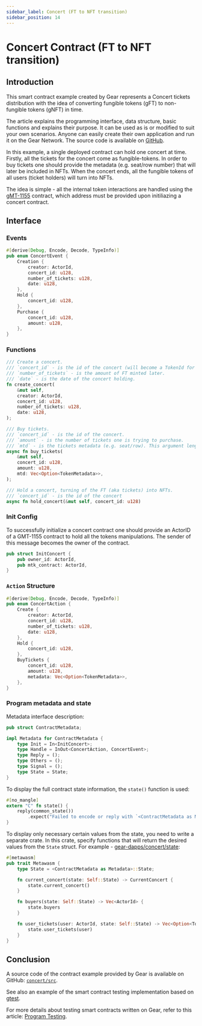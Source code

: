 ```yaml
---
sidebar_label: Concert (FT to NFT transition)
sidebar_position: 14
---
```


# Concert Contract (FT to NFT transition)

## Introduction

This smart contract example created by Gear represents a Concert tickets distribution with the idea of converting fungible tokens (gFT) to non-fungible tokens (gNFT) in time.

The article explains the programming interface, data structure, basic functions and explains their purpose. It can be used as is or modified to suit your own scenarios. Anyone can easily create their own application and run it on the Gear Network. The source code is available on [GitHub](https://github.com/gear-dapps/concert).

In this example, a single deployed contract can hold one concert at time. Firstly, all the tickets for the concert come as fungible-tokens. In order to buy tickets one should provide the metadata (e.g. seat/row number) that will later be included in NFTs. When the concert ends, all the fungible tokens of all users (ticket holders) will turn into NFTs.

The idea is simple - all the internal token interactions are handled using the [gMT-1155](gmt-1155.md) contract, which address must be provided upon initiliazing a concert contract.

## Interface

### Events

```rust
#[derive(Debug, Encode, Decode, TypeInfo)]
pub enum ConcertEvent {
    Creation {
        creator: ActorId,
        concert_id: u128,
        number_of_tickets: u128,
        date: u128,
    },
    Hold {
        concert_id: u128,
    },
    Purchase {
        concert_id: u128,
        amount: u128,
    },
}
```
### Functions

```rust
/// Create a concert.
/// `concert_id` - is the id of the concert (will become a TokenId for FT minted later).
/// `number_of_tickets` - is the amount of FT minted later.
/// `date` - is the date of the concert holding.
fn create_concert(
    &mut self,
    creator: ActorId,
    concert_id: u128,
    number_of_tickets: u128,
    date: u128,
);

/// Buy tickets.
/// `concert_id` - is the id of the concert.
/// `amount` - is the number of tickets one is trying to purchase.
/// `mtd` - is the tickets metadata (e.g. seat/row). This argument length should equal the `amount` value.
async fn buy_tickets(
    &mut self,
    concert_id: u128,
    amount: u128,
    mtd: Vec<Option<TokenMetadata>>,
);

/// Hold a concert, turning of the FT (aka tickets) into NFTs.
/// `concert_id` - is the id of the concert
async fn hold_concert(&mut self, concert_id: u128)
```
### Init Config
To successfully initialize a concert contract one should provide an ActorID of a GMT-1155 contract to hold all the tokens manipulations. The sender of this message becomes the owner of the contract.

```rust
pub struct InitConcert {
    pub owner_id: ActorId,
    pub mtk_contract: ActorId,
}
```

### `Action` Structure
```rust
#[derive(Debug, Encode, Decode, TypeInfo)]
pub enum ConcertAction {
    Create {
        creator: ActorId,
        concert_id: u128,
        number_of_tickets: u128,
        date: u128,
    },
    Hold {
        concert_id: u128,
    },
    BuyTickets {
        concert_id: u128,
        amount: u128,
        metadata: Vec<Option<TokenMetadata>>,
    },
}
```

### Program metadata and state
Metadata interface description:

```rust
pub struct ContractMetadata;

impl Metadata for ContractMetadata {
    type Init = In<InitConcert>;
    type Handle = InOut<ConcertAction, ConcertEvent>;
    type Reply = ();
    type Others = ();
    type Signal = ();
    type State = State;
}
```
To display the full contract state information, the `state()` function is used:

```rust
#[no_mangle]
extern "C" fn state() {
    reply(common_state())
        .expect("Failed to encode or reply with `<ContractMetadata as Metadata>::State` from `state()`");
}
```
To display only necessary certain values from the state, you need to write a separate crate. In this crate, specify functions that will return the desired values from the `State` struct. For example - [gear-dapps/concert/state](https://github.com/gear-dapps/concert/tree/master/state):

```rust
#[metawasm]
pub trait Metawasm {
    type State = <ContractMetadata as Metadata>::State;

    fn current_concert(state: Self::State) -> CurrentConcert {
        state.current_concert()
    }

    fn buyers(state: Self::State) -> Vec<ActorId> {
        state.buyers
    }

    fn user_tickets(user: ActorId, state: Self::State) -> Vec<Option<TokenMetadata>> {
        state.user_tickets(user)
    }
}
```

## Conclusion
A source code of the contract example provided by Gear is available on GitHub: [`concert/src`](https://github.com/gear-dapps/concert/tree/master/src).

See also an example of the smart contract testing implementation based on [gtest](https://github.com/gear-dapps/concert/tree/master/tests).

For more details about testing smart contracts written on Gear, refer to this article: [Program Testing](/docs/developing-contracts/testing).
